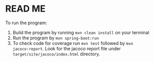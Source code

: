 # READ ME

To run the program:
1. Build the program by running  `mvn clean install` on your terminal
2. Run the program by `mvn spring-boot:run`
3. To check code for coverage run `mvn test` followed by `mvn jacoco:report`.
   Look for the jacoco report file under `target/site/jacoco/index.html` 
   directory.